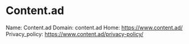 
# Content.ad

Name: Content.ad
Domain: content.ad
Home: https://www.content.ad/
Privacy_policy: https://www.content.ad/privacy-policy/
